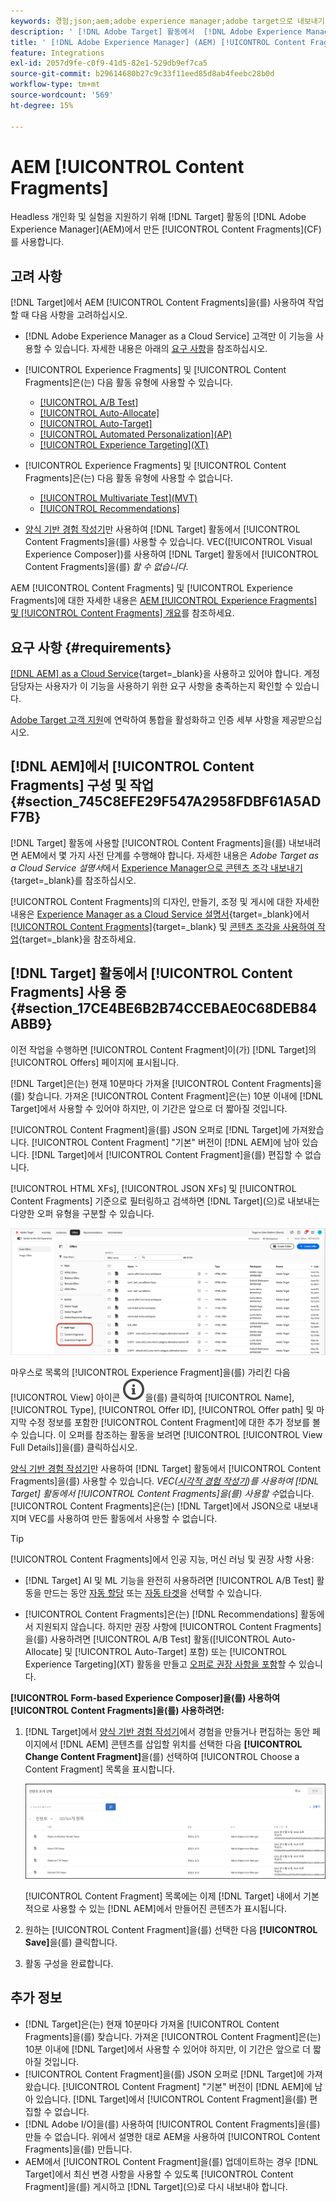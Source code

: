 ```yaml
---
keywords: 경험;json;aem;adobe experience manager;adobe target으로 내보내기;콘텐츠 조각;조각;CF;cf;headless;개인화;실험
description: ' [!DNL Adobe Target] 활동에서  [!DNL Adobe Experience Manager] [!UICONTROL Content Fragments]을(를) 사용하는 방법에 대해 알아봅니다.'
title: ' [!DNL Adobe Experience Manager] (AEM) [!UICONTROL Content Fragments]을(를) 사용하는 방법'
feature: Integrations
exl-id: 2057d9fe-c0f9-41d5-82e1-529db9ef7ca5
source-git-commit: b29614680b27c9c33f11eed85d8ab4feebc28b0d
workflow-type: tm+mt
source-wordcount: '569'
ht-degree: 15%

---
```


# AEM [!UICONTROL Content Fragments]

Headless 개인화 및 실험을 지원하기 위해 [!DNL Target] 활동의 [!DNL Adobe Experience Manager]&#x200B;(AEM)에서 만든 [!UICONTROL Content Fragments]&#x200B;(CF)를 사용합니다.

## 고려 사항

[!DNL Target]에서 AEM [!UICONTROL Content Fragments]을(를) 사용하여 작업할 때 다음 사항을 고려하십시오.

* [!DNL Adobe Experience Manager as a Cloud Service] 고객만 이 기능을 사용할 수 있습니다. 자세한 내용은 아래의 [요구 사항](#section_AE6F0971E1574B3AA324003599B96E5A)을 참조하십시오.
* [!UICONTROL Experience Fragments] 및 [!UICONTROL Content Fragments]은(는) 다음 활동 유형에 사용할 수 있습니다.

   * [[!UICONTROL A/B Test]](/help/main/c-activities/t-test-ab/test-ab.md)
   * [[!UICONTROL Auto-Allocate]](/help/main/c-activities/automated-traffic-allocation/automated-traffic-allocation.md)
   * [[!UICONTROL Auto-Target]](/help/main/c-activities/auto-target/auto-target-to-optimize.md)
   * [[!UICONTROL Automated Personalization]&#x200B;(AP)](/help/main/c-activities/t-automated-personalization/automated-personalization.md)
   * [[!UICONTROL Experience Targeting]&#x200B;(XT)](/help/main/c-activities/t-experience-target/experience-target.md)

* [!UICONTROL Experience Fragments] 및 [!UICONTROL Content Fragments]은(는) 다음 활동 유형에 사용할 수 없습니다.

   * [[!UICONTROL Multivariate Test]&#x200B;(MVT)](/help/main/c-activities/c-multivariate-testing/multivariate-testing.md)
   * [[!UICONTROL Recommendations]](/help/main/c-recommendations/recommendations.md)

* [양식 기반 경험 작성기](/help/main/c-experiences/form-experience-composer.md)만 사용하여 [!DNL Target] 활동에서 [!UICONTROL Content Fragments]을(를) 사용할 수 있습니다. VEC([!UICONTROL Visual Experience Composer])를 사용하여 [!DNL Target] 활동에서 [!UICONTROL Content Fragments]을(를) *할 수 없습니다*.

AEM [!UICONTROL Content Fragments] 및 [!UICONTROL Experience Fragments]에 대한 자세한 내용은 [AEM [!UICONTROL Experience Fragments] 및 [!UICONTROL Content Fragments] 개요](/help/main/c-integrating-target-with-mac/aem/aem-experience-and-content-fragments.md)를 참조하세요.

## 요구 사항 {#requirements}

[[!DNL AEM] as a Cloud Service](https://experienceleague.adobe.com/docs/experience-manager-cloud-service.html?lang=ko){target=_blank}을 사용하고 있어야 합니다. 계정 담당자는 사용자가 이 기능을 사용하기 위한 요구 사항을 충족하는지 확인할 수 있습니다.

[Adobe Target 고객 지원](/help/main/cmp-resources-and-contact-information.md#reference_ACA3391A00EF467B87930A450050077C)에 연락하여 통합을 활성화하고 인증 세부 사항을 제공받으십시오.

## [!DNL AEM]에서 [!UICONTROL Content Fragments] 구성 및 작업 {#section_745C8EFE29F547A2958FDBF61A5ADF7B}

[!DNL Target] 활동에 사용할 [!UICONTROL Content Fragments]을(를) 내보내려면 AEM에서 몇 가지 사전 단계를 수행해야 합니다. 자세한 내용은 *Adobe Target as a Cloud Service 설명서*&#x200B;에서 [Experience Manager으로 콘텐츠 조각 내보내기](https://experienceleague.adobe.com/docs/experience-manager-cloud-service/content/sites/integrations/content-fragments-target.html?lang=ko){target=_blank}를 참조하십시오.

[!UICONTROL Content Fragments]의 디자인, 만들기, 조정 및 게시에 대한 자세한 내용은 [Experience Manager as a Cloud Service 설명서](https://experienceleague.adobe.com/docs/experience-manager-cloud-service/content/home.html?lang=ko){target=_blank}에서 [[!UICONTROL Content Fragments]](https://experienceleague.adobe.com/docs/experience-manager-cloud-service/content/sites/authoring/fundamentals/content-fragments.html?lang=ko){target=_blank} 및 [콘텐츠 조각을 사용하여 작업](https://experienceleague.adobe.com/docs/experience-manager-cloud-service/content/sites/administering/content-fragments/content-fragments.html?lang=ko){target=_blank}을 참조하세요.

## [!DNL Target] 활동에서 [!UICONTROL Content Fragments] 사용 중 {#section_17CE4BE6B2B74CCEBAE0C68DEB84ABB9}

이전 작업을 수행하면 [!UICONTROL Content Fragment]이(가) [!DNL Target]의 [!UICONTROL Offers] 페이지에 표시됩니다.

[!DNL Target]은(는) 현재 10분마다 가져올 [!UICONTROL Content Fragments]을(를) 찾습니다. 가져온 [!UICONTROL Content Fragment]은(는) 10분 이내에 [!DNL Target]에서 사용할 수 있어야 하지만, 이 기간은 앞으로 더 짧아질 것입니다.

[!UICONTROL Content Fragment]을(를) JSON 오퍼로 [!DNL Target]에 가져왔습니다. [!UICONTROL Content Fragment] &quot;기본&quot; 버전이 [!DNL AEM]에 남아 있습니다. [!DNL Target]에서 [!UICONTROL Content Fragment]을(를) 편집할 수 없습니다.

[!UICONTROL HTML XFs], [!UICONTROL JSON XFs] 및 [!UICONTROL Content Fragments] 기준으로 필터링하고 검색하면 [!DNL Target]&#x200B;(으)로 내보내는 다양한 오퍼 유형을 구분할 수 있습니다.

![콘텐츠 조각 유형별 필터링: Target UI의 HTML 또는 JSON](/help/main/c-integrating-target-with-mac/aem/assets/fragment-types.png)

마우스로 목록의 [!UICONTROL Experience Fragment]을(를) 가리킨 다음 [!UICONTROL View] 아이콘 ![정보 아이콘](/help/main/assets/icons/InfoOutline.svg)을(를) 클릭하여 [!UICONTROL Name], [!UICONTROL Type], [!UICONTROL Offer ID], [!UICONTROL Offer path] 및 마지막 수정 정보를 포함한 [!UICONTROL Content Fragment]에 대한 추가 정보를 볼 수 있습니다. 이 오퍼를 참조하는 활동을 보려면 [!UICONTROL [!UICONTROL View Full Details]]을(를) 클릭하십시오.

[양식 기반 경험 작성기](/help/main/c-experiences/form-experience-composer.md)만 사용하여 [!DNL Target] 활동에서 [!UICONTROL Content Fragments]을(를) 사용할 수 있습니다. *VEC([시각적 경험 작성기](/help/main/c-experiences/c-visual-experience-composer/visual-experience-composer.md))를 사용하여 [!DNL Target] 활동에서 [!UICONTROL Content Fragments]을(를) 사용할 수*&#x200B;없습니다. [!UICONTROL Content Fragments]은(는) [!DNL Target]에서 JSON으로 내보내지며 VEC를 사용하여 만든 활동에서 사용할 수 없습니다.

>[!TIP]
>
>[!UICONTROL Content Fragments]에서 인공 지능, 머신 러닝 및 권장 사항 사용:
>
>* [!DNL Target] AI 및 ML 기능을 완전히 사용하려면 [!UICONTROL A/B Test] 활동을 만드는 동안 [자동 할당](/help/main/c-activities/automated-traffic-allocation/automated-traffic-allocation.md#concept_A1407678796B4C569E94CBA8A9F7F5D4) 또는 [자동 타겟](/help/main/c-activities/auto-target/auto-target-to-optimize.md)을 선택할 수 있습니다.
>
>* [!UICONTROL Content Fragments]은(는) [!DNL Recommendations] 활동에서 지원되지 않습니다. 하지만 권장 사항에 [!UICONTROL Content Fragments]을(를) 사용하려면 [!UICONTROL A/B Test] 활동([!UICONTROL Auto-Allocate] 및 [!UICONTROL Auto-Target] 포함) 또는 [!UICONTROL Experience Targeting]&#x200B;(XT) 활동을 만들고 [오퍼로 권장 사항을 포함](/help/main/c-recommendations/recommendations-as-an-offer.md)할 수 있습니다.

**[!UICONTROL Form-based Experience Composer]을(를) 사용하여 [!UICONTROL Content Fragments]을(를) 사용하려면:**

1. [!DNL Target]에서 [양식 기반 경험 작성기](/help/main/c-experiences/form-experience-composer.md#task_FAC842A6535045B68B4C1AD3E657E56E)에서 경험을 만들거나 편집하는 동안 페이지에서 [!DNL AEM] 콘텐츠를 삽입할 위치를 선택한 다음 **[!UICONTROL Change Content Fragment]**&#x200B;을(를) 선택하여 [!UICONTROL Choose a Content Fragment] 목록을 표시합니다.

   ![content_fragment_list 이미지](/help/main/c-integrating-target-with-mac/aem/assets/choose-content-fragment.png)

   [!UICONTROL Content Fragment] 목록에는 이제 [!DNL Target] 내에서 기본적으로 사용할 수 있는 [!DNL AEM]에서 만들어진 콘텐츠가 표시됩니다.

1. 원하는 [!UICONTROL Content Fragment]을(를) 선택한 다음 **[!UICONTROL Save]**&#x200B;을(를) 클릭합니다.
1. 활동 구성을 완료합니다.

## 추가 정보

* [!DNL Target]은(는) 현재 10분마다 가져올 [!UICONTROL Content Fragments]을(를) 찾습니다. 가져온 [!UICONTROL Content Fragment]은(는) 10분 이내에 [!DNL Target]에서 사용할 수 있어야 하지만, 이 기간은 앞으로 더 짧아질 것입니다.
* [!UICONTROL Content Fragment]을(를) JSON 오퍼로 [!DNL Target]에 가져왔습니다. [!UICONTROL Content Fragment] &quot;기본&quot; 버전이 [!DNL AEM]에 남아 있습니다. [!DNL Target]에서 [!UICONTROL Content Fragment]을(를) 편집할 수 없습니다.
* [!DNL Adobe I/O]을(를) 사용하여 [!UICONTROL Content Fragments]을(를) 만들 수 없습니다. 위에서 설명한 대로 AEM을 사용하여 [!UICONTROL Content Fragments]을(를) 만듭니다.
* AEM에서 [!UICONTROL Content Fragment]을(를) 업데이트하는 경우 [!DNL Target]에서 최신 변경 사항을 사용할 수 있도록 [!UICONTROL Content Fragment]을(를) 게시하고 [!DNL Target]&#x200B;(으)로 다시 내보내야 합니다.
